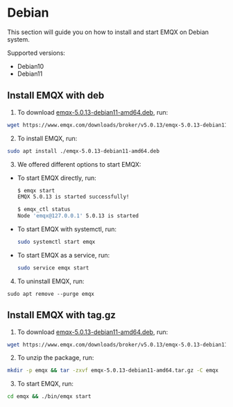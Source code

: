 # Debian

This section will guide you on how to install and start EMQX on Debian system.

Supported versions: 

- Debian10
- Debian11

## Install EMQX with deb

1. To download [emqx-5.0.13-debian11-amd64.deb](https://www.emqx.com/downloads/broker/v5.0.13/emqx-5.0.13-debian11-amd64.deb), run:

```bash
wget https://www.emqx.com/downloads/broker/v5.0.13/emqx-5.0.13-debian11-amd64.deb
```

2. To install EMQX, run:

```bash
sudo apt install ./emqx-5.0.13-debian11-amd64.deb
```

3. We offered different options to start EMQX:
- To start EMQX directly, run:

  ```bash
  $ emqx start
  EMQX 5.0.13 is started successfully!
  
  $ emqx_ctl status
  Node 'emqx@127.0.0.1' 5.0.13 is started
  ```
  
- To start EMQX with systemctl, run:

  ```bash
  sudo systemctl start emqx
  ```

- To start EMQX as a service, run:

  ```bash
  sudo service emqx start
  ```

4. To uninstall EMQX, run:

  ```shell
  sudo apt remove --purge emqx
  ```

## Install EMQX with tag.gz

1. To download [emqx-5.0.13-debian11-amd64.deb](https://www.emqx.com/downloads/broker/v5.0.13/emqx-5.0.13-debian11-amd64.tar.gz), run:

```bash
wget https://www.emqx.com/downloads/broker/v5.0.13/emqx-5.0.13-debian11-amd64.tar.gz
```

2. To unzip the package, run:

```bash
mkdir -p emqx && tar -zxvf emqx-5.0.13-debian11-amd64.tar.gz -C emqx
```

3. To start EMQX, run:

```bash
cd emqx && ./bin/emqx start
```

